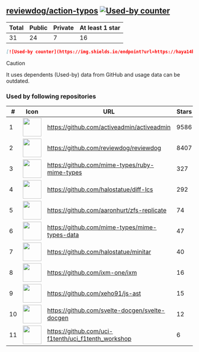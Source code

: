 





## [reviewdog/action-typos](https://github.com/reviewdog/action-typos) [![Used-by counter](https://img.shields.io/endpoint?url=https://haya14busa.github.io/github-used-by/data/reviewdog/action-typos/shieldsio.json)](https://github.com/haya14busa/github-used-by/tree/main/repo/reviewdog/action-typos)

| Total | Public | Private | At least 1 star
| ----- | ------ | ------- | ---------------
| 31 | 24 | 7 | 16 |

```md
[![Used-by counter](https://img.shields.io/endpoint?url=https://haya14busa.github.io/github-used-by/data/reviewdog/action-typos/shieldsio.json)](https://github.com/haya14busa/github-used-by/tree/main/repo/reviewdog/action-typos)
```

> [!CAUTION]
> It uses dependents (Used-by) data from GitHub and usage data can be outdated.

### Used by following repositories

| # | Icon | URL | Stars |
| -- | -- | -- | -- | 
|1|<img src="https://github.com/activeadmin.png" width=50 height=50>|https://github.com/activeadmin/activeadmin|9586|
|2|<img src="https://github.com/reviewdog.png" width=50 height=50>|https://github.com/reviewdog/reviewdog|8407|
|3|<img src="https://github.com/mime-types.png" width=50 height=50>|https://github.com/mime-types/ruby-mime-types|327|
|4|<img src="https://github.com/halostatue.png" width=50 height=50>|https://github.com/halostatue/diff-lcs|292|
|5|<img src="https://github.com/aaronhurt.png" width=50 height=50>|https://github.com/aaronhurt/zfs-replicate|74|
|6|<img src="https://github.com/mime-types.png" width=50 height=50>|https://github.com/mime-types/mime-types-data|47|
|7|<img src="https://github.com/halostatue.png" width=50 height=50>|https://github.com/halostatue/minitar|40|
|8|<img src="https://github.com/ixm-one.png" width=50 height=50>|https://github.com/ixm-one/ixm|16|
|9|<img src="https://github.com/xeho91.png" width=50 height=50>|https://github.com/xeho91/js-ast|15|
|10|<img src="https://github.com/svelte-docgen.png" width=50 height=50>|https://github.com/svelte-docgen/svelte-docgen|12|
|11|<img src="https://github.com/uci-f1tenth.png" width=50 height=50>|https://github.com/uci-f1tenth/uci_f1tenth_workshop|6|
